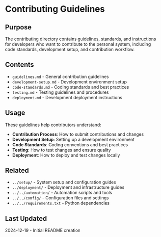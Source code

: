 # Contributing Guidelines

## Purpose
The contributing directory contains guidelines, standards, and instructions for developers who want to contribute to the personal system, including code standards, development setup, and contribution workflow.

## Contents
- `guidelines.md` - General contribution guidelines
- `development-setup.md` - Development environment setup
- `code-standards.md` - Coding standards and best practices
- `testing.md` - Testing guidelines and procedures
- `deployment.md` - Development deployment instructions

## Usage
These guidelines help contributors understand:

- **Contribution Process**: How to submit contributions and changes
- **Development Setup**: Setting up a development environment
- **Code Standards**: Coding conventions and best practices
- **Testing**: How to test changes and ensure quality
- **Deployment**: How to deploy and test changes locally

## Related
- `../setup/` - System setup and configuration guides
- `../deployment/` - Deployment and infrastructure guides
- `../../automation/` - Automation scripts and tools
- `../../config/` - Configuration files and settings
- `../../requirements.txt` - Python dependencies

## Last Updated
2024-12-19 - Initial README creation
